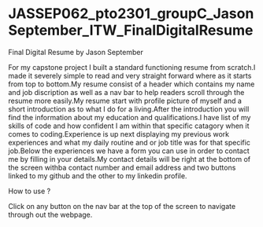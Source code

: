 # JASSEP062_pto2301_groupC_JasonSeptember_ITW_FinalDigitalResume

Final Digital Resume by Jason September

For my capstone project I built a standard functioning resume from scratch.I made it severely simple to read and very straight forward where as it starts from top to bottom.My resume consist of a header which contains my name and job discription as well as a nav bar to help readers scroll through the resume more easily.My resume start with profile picture of myself and a short introduction as to what I do for a living.After the introduction you will find the information about my education and qualifications.I have list of my skills of code and how confident I am within that specific catagory when it comes to coding.Experience is up next displaying my previous work experiences and what my daily routine and or job title was for that specific job.Below the experiences we have a form you can use in order to contact me by filling in your details.My contact details will be right at the bottom of the screen withba contact number and email address and two buttons linked to my github and the other to my linkedin profile.

How to use ?

Click on any button on the nav bar at the top of the screen to navigate through out the webpage. 
